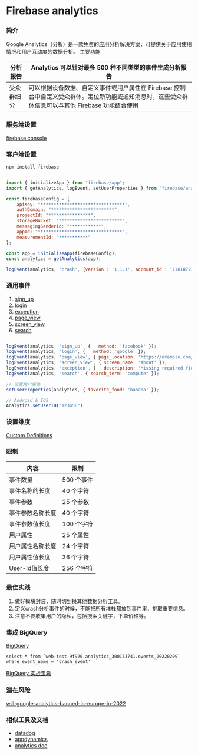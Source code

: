 # Firebase analytics

### 简介

Google Analytics（分析）是一款免费的应用分析解决方案，可提供关于应用使用情况和用户互动度的数据分析。
主要功能  

|分析报告|Analytics 可以针对最多 500 种不同类型的事件生成分析报告|
|----|----|
|受众群细分|可以根据设备数据、自定义事件或用户属性在 Firebase 控制台中自定义受众群体。定位新功能或通知消息时，这些受众群体信息可以与其他 Firebase 功能结合使用|

### 服务端设置

[firebase console](https://console.firebase.google.com/)

### 客户端设置

```js  
npm install firebase
```

```js

import { initializeApp } from "firebase/app";
import { getAnalytics, logEvent, setUserProperties } from "firebase/analytics";

const firebaseConfig = {
    apiKey: "********************************",
    authDomain: "************************",
    projectId: "****************",
    storageBucket: "************************",
    messagingSenderId: "************",
    appId: "********************************",
    measurementId: "***********"
};

const app = initializeApp(firebaseConfig);
const analytics = getAnalytics(app);

logEvent(analytics, 'crash', {version : '1.1.1', account_id : '178187233', user_agent : 'firefox', company : '2', route : 'express', env : 'test', });

```

### 通用事件

1. [sign_up](https://developers.google.com/gtagjs/reference/event#sign_up)
2. [login](https://developers.google.com/gtagjs/reference/event#login)
3. [exception](https://developers.google.com/gtagjs/reference/event#exception)
4. [page_view](https://developers.google.com/gtagjs/reference/event#page_view)
5. [screen_view](https://developers.google.com/gtagjs/reference/event#screen_view)
6. [search](https://developers.google.com/gtagjs/reference/event#search)

```js

logEvent(analytics, 'sign_up', {   method: 'facebook' });
logEvent(analytics, 'login', {   method: 'google' });
logEvent(analytics, 'page_view', { page_location: 'https://example.com/about', page_path: '/about', page_title: 'About' });
logEvent(analytics, 'screen_view', { screen_name: 'About' });
logEvent(analytics, 'exception', {   description: 'Missing required field.', fatal: false });
logEvent(analytics, 'search', { search_term: 'computer'});

// 设置用户属性
setUserProperties(analytics, { favorite_food: 'banana' });

// Android & IOS
Analytics.setUserID("123456")

```

### 设置维度

[Custom Definitions](https://console.firebase.google.com/project/web-test-9f920/analytics/app/web:NTAwNzk3OTQtMzkwOC00YThhLWJiMjMtMTM4NDcyOGFkNDU0/userproperty/~2F%3Ft%3D1644483590861&fpn%3D659923416702&swu%3D1&sgu%3D1&sus%3Dupgraded&params%3D_u..pageSize%253D25&cs%3Dapp.m.userproperties.overview&g%3D1)

### 限制

|内容|限制|
|----|----|
|事件数量|500 个事件|
|事件名称的长度|40 个字符|
|事件参数|25 个参数|
|事件参数名称长度|40 个字符|
|事件参数值长度|100 个字符|
|用户属性|25 个属性|
|用户属性名称长度|24 个字符|
|用户属性值长度|36 个字符|
|User-Id值长度|256 个字符|

### 最佳实践

1. 做好模块封装，随时切到换其他数据分析工具。
2. 定义crash分析事件的时候，不能把所有堆栈都放到事件里，挑取重要信息。
3. 注意不要收集用户的隐私，包括搜索关键字，下单价格等。

### 集成 BigQuery

[BigQuery](https://console.cloud.google.com/bigquery?project=web-test-9f920)

```
select * from `web-test-9f920.analytics_300153741.events_20220209` where event_name = 'crash_event'
```

[BigQuery 实战宝典](https://support.google.com/analytics/answer/4419694#zippy=%2C%E6%9C%AC%E6%96%87%E5%8C%85%E5%90%AB%E7%9A%84%E4%B8%BB%E9%A2%98)

### 潜在风险

[will-google-analytics-banned-in-europe-in-2022](https://www.eseller365.com/will-google-analytics-banned-in-europe-in-2022/)

### 相似工具及文档

* [datadog](https://www.datadoghq.com/)
* [appdynamics](https://www.appdynamics.com/)
* [analytics doc](https://firebase.google.com/docs/analytics)